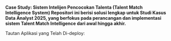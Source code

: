 **Case Study: Sistem Intelijen Pencocokan Talenta (Talent Match Intelligence System)
Repositori ini berisi solusi lengkap untuk Studi Kasus Data Analyst 2025, yang berfokus pada perancangan dan implementasi sistem Talent Match Intelligence dari awal hingga akhir.**

Tautan Aplikasi yang Telah Di-deploy: 



